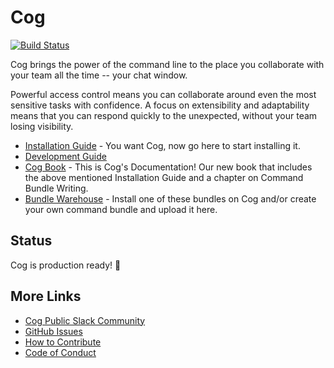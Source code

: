 # Cog

[![Build Status](https://travis-ci.org/operable/cog.svg?branch=master)](https://travis-ci.org/operable/cog)

Cog brings the power of the command line to the place you collaborate with your team all the time -- your chat window.

Powerful access control means you can collaborate around even the most sensitive tasks with confidence. A focus on extensibility and adaptability means that you can respond quickly to the unexpected, without your team losing visibility.

* [Installation Guide](http://cog-book.operable.io/#_installation_guide) - You want Cog, now go here to start installing it.
* [Development Guide](https://github.com/operable/cog/blob/master/DEVELOP.md)
* [Cog Book](http://cog-book.operable.io) - This is Cog's Documentation! Our new book that includes the above mentioned Installation Guide and a chapter on Command Bundle Writing.
* [Bundle Warehouse](https://bundles.operable.io/) - Install one of these bundles on Cog and/or create your own command bundle and upload it here.

## Status

Cog is production ready! :tada:

## More Links

* [Cog Public Slack Community](http://slack.operable.io/)
* [GitHub Issues](https://github.com/operable/cog/issues)
* [How to Contribute](https://github.com/operable/cog/blob/master/CONTRIBUTING.md)
* [Code of Conduct](https://github.com/operable/cog/blob/master/CODE_OF_CONDUCT.md)
